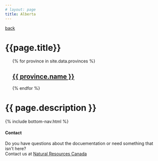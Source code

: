 ```yaml
---
# layout: page
title: Alberta
---
```




<a href="http://127.0.0.1:4000/en/index.html">back</a>


<style>
    li {
        list-style: none;
    }

</style>


<div class="container">
<h1>{{page.title}}</h1>
    <ul>
        {% for province in site.data.provinces %}
        <li>
            <a href="{{ province.name | datapage_url: 'provinces' }}"><h2>{{ province.name }}</h2></a>           
        </li>
        {% endfor %}
    </ul>
</div>
<h1>{{ page.description }}</h1>
{% include bottom-nav.html %}
<h4>Contact</h4>
<p>
    Do you have questions about the docuementation or need something that isn't
    here? <br />
    Contact us at
    <a
        href="https://contact-contactez.nrcan-rncan.gc.ca/index.cfm?st=-1&cat=-1&scat=-1&lang=eng"
        >Natural Resources Canada</a
    >
</p>
